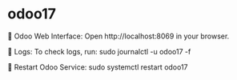 # odoo17
📌 Odoo Web Interface: Open http://localhost:8069 in your browser.

📌 Logs: To check logs, run:
sudo journalctl -u odoo17 -f

📌 Restart Odoo Service:
sudo systemctl restart odoo17
